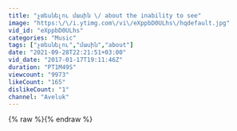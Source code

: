 ```yaml
---
title: "չտեսնելու մասին \/ about the inability to see"
image: "https:\/\/i.ytimg.com\/vi\/eXppbD0ULhs\/hqdefault.jpg"
vid_id: "eXppbD0ULhs"
categories: "Music"
tags: ["չտեսնելու","մասին","about"]
date: "2021-09-28T22:21:51+03:00"
vid_date: "2017-01-17T19:11:46Z"
duration: "PT1M49S"
viewcount: "9973"
likeCount: "165"
dislikeCount: "1"
channel: "Aveluk"
---
```

{% raw %}{% endraw %}
